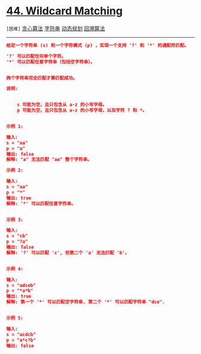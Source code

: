 # [44. Wildcard Matching](https://leetcode-cn.com/problems/wildcard-matching/)

`[困难]` [贪心算法](https://leetcode-cn.com/tag/greedy/)  [字符串](https://leetcode-cn.com/tag/string/)  [动态规划](https://leetcode-cn.com/tag/dynamic-programming/)  [回溯算法](https://leetcode-cn.com/tag/backtracking/) 

---

```json
给定一个字符串 (s) 和一个字符模式 (p) ，实现一个支持 '?' 和 '*' 的通配符匹配。

'?' 可以匹配任何单个字符。
'*' 可以匹配任意字符串（包括空字符串）。


两个字符串完全匹配才算匹配成功。

说明:


	s 可能为空，且只包含从 a-z 的小写字母。
	p 可能为空，且只包含从 a-z 的小写字母，以及字符 ? 和 *。


示例 1:

输入:
s = "aa"
p = "a"
输出: false
解释: "a" 无法匹配 "aa" 整个字符串。

示例 2:

输入:
s = "aa"
p = "*"
输出: true
解释: '*' 可以匹配任意字符串。


示例 3:

输入:
s = "cb"
p = "?a"
输出: false
解释: '?' 可以匹配 'c', 但第二个 'a' 无法匹配 'b'。


示例 4:

输入:
s = "adceb"
p = "*a*b"
输出: true
解释: 第一个 '*' 可以匹配空字符串, 第二个 '*' 可以匹配字符串 "dce".


示例 5:

输入:
s = "acdcb"
p = "a*c?b"
输出: false

```
